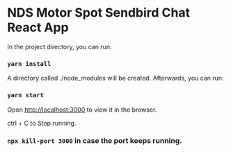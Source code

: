 # NDS Motor Spot Sendbird Chat React App

In the project directory, you can run:

### `yarn install`

A directory called ./node_modules will be created.
Afterwards, you can run:

### `yarn start`

Open [http://localhost:3000](http://localhost:3000) to view it in the browser.

ctrl + C to Stop running.

### `npx kill-port 3000` in case the port keeps running.
